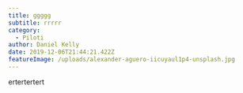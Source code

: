 ```yaml
---
title: ggggg
subtitle: rrrrr
category:
  - Piloti
author: Daniel Kelly
date: 2019-12-06T21:44:21.422Z
featureImage: /uploads/alexander-aguero-iicuyaul1p4-unsplash.jpg
---
```

ertertertert
